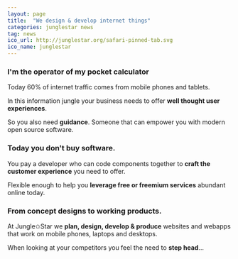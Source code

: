```yaml
---
layout: page
title:  "We design & develop internet things"
categories: junglestar news
tag: news
ico_url: http://junglestar.org/safari-pinned-tab.svg
ico_name: junglestar
---
```


### I'm the operator of my pocket calculator

Today 60% of internet traffic comes from mobile phones and tablets.

In this information jungle your business needs to offer **well thought user experiences**.

So you also need **guidance**. Someone that can empower you with modern open source software.

### Today you don't buy software.

You pay a developer who can code components together to **craft the customer experience** you need to offer.

Flexible enough to help you **leverage free or freemium services** abundant online today.

### From concept designs to working products.

At Jungle✩Star we **plan, design, develop & produce** websites and webapps that work on mobile phones, laptops and desktops.

When looking at your competitors you feel the need to **step head**...

